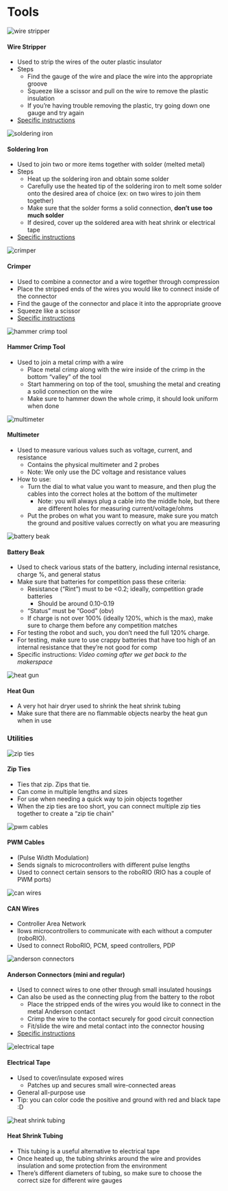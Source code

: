 # Tools


![wire stripper](../assets/images/examples/wirestripper.png)
#### Wire Stripper
* Used to strip the wires of the outer plastic insulator 
* Steps
    * Find the gauge of the wire and place the wire into the appropriate groove
     * Squeeze like a scissor and pull on the wire to remove the plastic insulation
    * If you’re having trouble removing the plastic, try going down one gauge and try again
* [Specific instructions](https://www.youtube.com/watch?v=fDo-KbKRd4A)


![soldering iron](../assets/images/examples/solderingiron.png)
#### Soldering Iron
* Used to join two or more items together with solder (melted metal)
* Steps
    * Heat up the soldering iron and obtain some solder
    * Carefully use the heated tip of the soldering iron to melt some solder onto the desired area of choice (ex: on two wires to join them together)
    * Make sure that the solder forms a solid connection, **don’t use too much solder**
    * If desired, cover up the soldered area with heat shrink or electrical tape
 * [Specific instructions](https://www.youtube.com/watch?v=Qps9woUGkvI)


![crimper](../assets/images/examples/crimper.png)
#### Crimper
* Used to combine a connector and a wire together through compression
* Place the stripped ends of the wires you would like to connect inside of the connector
* Find the gauge of the connector and place it into the appropriate groove
* Squeeze like a scissor
* [Specific instructions](https://youtu.be/Svja8zEcKNQ?t=73)


![hammer crimp tool](../assets/images/examples/hammercrimptool.png)
#### Hammer Crimp Tool
* Used to join a metal crimp with a wire
    * Place metal crimp along with the wire inside of the crimp in the bottom “valley” of the tool
    * Start hammering on top of the tool, smushing the metal and creating a solid connection on the wire
    * Make sure to hammer down the whole crimp, it should look uniform when done


![multimeter](../assets/images/examples/multimeter.png)
#### Multimeter
* Used to measure various values such as voltage, current, and resistance
    * Contains the physical multimeter and 2 probes
    * Note: We only use the DC voltage and resistance values
* How to use:
    * Turn the dial to what value you want to measure, and then plug the cables into the correct holes at the bottom of the multimeter
        * Note: you will always plug a cable into the middle hole, but there are different holes for measuring current/voltage/ohms
    * Put the probes on what you want to measure, make sure you match the ground and positive values correctly on what you are measuring


![battery beak](../assets/images/examples/batterybeak.png)
#### Battery Beak
* Used to check various stats of the battery, including internal resistance, charge %, and general status 
* Make sure that batteries for competition pass these criteria:
    * Resistance (“Rint”) must to be <0.2; ideally, competition grade batteries 
        * Should be around 0.10-0.19
    * “Status” must be “Good” (obv)
    * If charge is not over 100% (ideally 120%, which is the max), make sure to charge them before any competition matches
* For testing the robot and such, you don’t need the full 120% charge.
* For testing, make sure to use crappy batteries that have too high of an internal resistance that they’re not good for comp
* Specific instructions: *Video coming after we get back to the makerspace*


![heat gun](../assets/images/examples/heatgun.png)
#### Heat Gun
* A very hot hair dryer used to shrink the heat shrink tubing
* Make sure that there are no flammable objects nearby the heat gun when in use

### Utilities


![zip ties](../assets/images/examples/zipties.png)
#### Zip Ties
* Ties that zip. Zips that tie.
* Can come in multiple lengths and sizes
* For use when needing a quick way to join objects together
* When the zip ties are too short, you can connect multiple zip ties together to create a “zip tie chain”


![pwm cables](../assets/images/examples/pwmcables.png)
#### PWM Cables
* (Pulse Width Modulation)
* Sends signals to microcontrollers with different pulse lengths
* Used to connect certain sensors to the roboRIO (RIO has a couple of PWM ports)


![can wires](../assets/images/examples/canwires.png)
#### CAN Wires
* Controller Area Network
* llows microcontrollers to communicate with each without a computer (roboRIO).
* Used to connect RoboRIO, PCM, speed controllers, PDP


![anderson connectors](../assets/images/examples/andersonconnectors.png)
#### Anderson Connectors (mini and regular)
* Used to connect wires to one other through small insulated housings
* Can also be used as the connecting plug from the battery to the robot
    * Place the stripped ends of the wires you would like to connect in the metal Anderson contact
    * Crimp the wire to the contact securely for good circuit connection
    * Fit/slide the wire and metal contact into the connector housing 
* [Specific instructions](https://www.youtube.com/watch?v=QzLvdR6X81k)


![electrical tape](../assets/images/examples/electricaltape.png)
#### Electrical Tape 
* Used to cover/insulate exposed wires
    * Patches up and secures small wire-connected areas
* General all-purpose use
* Tip: you can color code the positive and ground with red and black tape :D


![heat shrink tubing](../assets/images/examples/heatshrinktubing.png)
#### Heat Shrink Tubing
* This tubing is a useful alternative to electrical tape
* Once heated up, the tubing shrinks around the wire and provides insulation and some protection from the environment 
* There’s different diameters of tubing, so make sure to choose the  correct size for different wire gauges 



